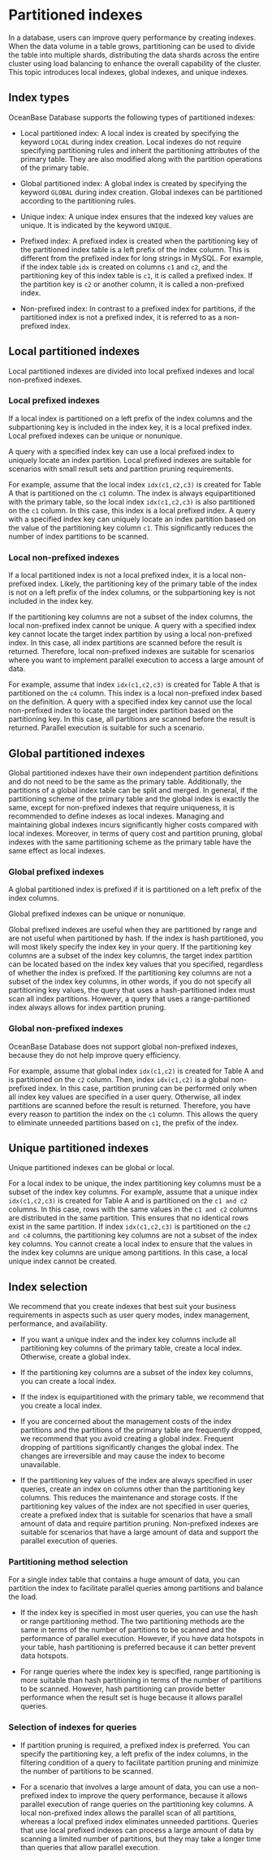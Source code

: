 # Partitioned indexes

In a database, users can improve query performance by creating indexes. When the data volume in a table grows, partitioning can be used to divide the table into multiple shards, distributing the data shards across the entire cluster using load balancing to enhance the overall capability of the cluster. This topic introduces local indexes, global indexes, and unique indexes.

## Index types

OceanBase Database supports the following types of partitioned indexes:

* Local partitioned index: A local index is created by specifying the keyword `LOCAL` during index creation. Local indexes do not require specifying partitioning rules and inherit the partitioning attributes of the primary table. They are also modified along with the partition operations of the primary table.

* Global partitioned index: A global index is created by specifying the keyword `GLOBAL` during index creation. Global indexes can be partitioned according to the partitioning rules.

* Unique index: A unique index ensures that the indexed key values are unique. It is indicated by the keyword `UNIQUE`.

* Prefixed index: A prefixed index is created when the partitioning key of the partitioned index table is a left prefix of the index column. This is different from the prefixed index for long strings in MySQL. For example, if the index table `idx` is created on columns `c1` and `c2`, and the partitioning key of this index table is `c1`, it is called a prefixed index. If the partition key is `c2` or another column, it is called a non-prefixed index.

* Non-prefixed index: In contrast to a prefixed index for partitions, if the partitioned index is not a prefixed index, it is referred to as a non-prefixed index.

## Local partitioned indexes

Local partitioned indexes are divided into local prefixed indexes and local non-prefixed indexes.

### Local prefixed indexes

If a local index is partitioned on a left prefix of the index columns and the subpartioning key is included in the index key, it is a local prefixed index. Local prefixed indexes can be unique or nonunique.

A query with a specified index key can use a local prefixed index to uniquely locate an index partition. Local prefixed indexes are suitable for scenarios with small result sets and partition pruning requirements.

For example, assume that the local index `idx(c1,c2,c3)` is created for Table A that is partitioned on the `c1` column. The index is always equipartitioned with the primary table, so the local index `idx(c1,c2,c3)` is also partitioned on the `c1` column. In this case, this index is a local prefixed index. A query with a specified index key can uniquely locate an index partition based on the value of the partitioning key column `c1`. This significantly reduces the number of index partitions to be scanned.

### Local non-prefixed indexes

If a local partitioned index is not a local prefixed index, it is a local non-prefixed index. Likely, the partitioning key of the primary table of the index is not on a left prefix of the index columns, or the subpartioning key is not included in the index key.

If the partitioning key columns are not a subset of the index columns, the local non-prefixed index cannot be unique.
A query with a specified index key cannot locate the target index partition by using a local non-prefixed index. In this case, all index partitions are scanned before the result is returned. Therefore, local non-prefixed indexes are suitable for scenarios where you want to implement parallel execution to access a large amount of data.

For example, assume that index `idx(c1,c2,c3)` is created for Table A that is partitioned on the `c4` column. This index is a local non-prefixed index based on the definition. A query with a specified index key cannot use the local non-prefixed index to locate the target index partition based on the partitioning key. In this case, all partitions are scanned before the result is returned. Parallel execution is suitable for such a scenario.

## Global partitioned indexes

Global partitioned indexes have their own independent partition definitions and do not need to be the same as the primary table. Additionally, the partitions of a global index table can be split and merged. In general, if the partitioning scheme of the primary table and the global index is exactly the same, except for non-prefixed indexes that require uniqueness, it is recommended to define indexes as local indexes. Managing and maintaining global indexes incurs significantly higher costs compared with local indexes. Moreover, in terms of query cost and partition pruning, global indexes with the same partitioning scheme as the primary table have the same effect as local indexes.

### Global prefixed indexes

A global partitioned index is prefixed if it is partitioned on a left prefix of the index columns.

Global prefixed indexes can be unique or nonunique.

Global prefixed indexes are useful when they are partitioned by range and are not useful when partitioned by hash. If the index is hash partitioned, you will most likely specify the index key in your query. If the partitioning key columns are a subset of the index key columns, the target index partition can be located based on the index key values that you specified, regardless of whether the index is prefixed. If the partitioning key columns are not a subset of the index key columns, in other words, if you do not specify all partitioning key values, the query that uses a hash-partitioned index must scan all index partitions. However, a query that uses a range-partitioned index always allows for index partition pruning.

### Global non-prefixed indexes

OceanBase Database does not support global non-prefixed indexes, because they do not help improve query efficiency.

For example, assume that global index `idx(c1,c2)` is created for Table A and is partitioned on the `c2` column. Then, index `idx(c1,c2)` is a global non-prefixed index. In this case, partition pruning can be performed only when all index key values are specified in a user query. Otherwise, all index partitions are scanned before the result is returned. Therefore, you have every reason to partition the index on the `c1` column. This allows the query to eliminate unneeded partitions based on `c1`, the prefix of the index.

## Unique partitioned indexes

Unique partitioned indexes can be global or local.

For a local index to be unique, the index partitioning key columns must be a subset of the index key columns.
For example, assume that a unique index `idx(c1,c2,c3)` is created for Table A and is partitioned on the `c1 and c2` columns. In this case, rows with the same values in the `c1 and c2` columns are distributed in the same partition. This ensures that no identical rows exist in the same partition. If index `idx(c1,c2,c3)` is partitioned on the `c2 and c4` columns, the partitioning key columns are not a subset of the index key columns. You cannot create a local index to ensure that the values in the index key columns are unique among partitions. In this case, a local unique index cannot be created.

## Index selection

We recommend that you create indexes that best suit your business requirements in aspects such as user query modes, index management, performance, and availability.

* If you want a unique index and the index key columns include all partitioning key columns of the primary table, create a local index. Otherwise, create a global index.

* If the partitioning key columns are a subset of the index key columns, you can create a local index.

* If the index is equipartitioned with the primary table, we recommend that you create a local index.

* If you are concerned about the management costs of the index partitions and the partitions of the primary table are frequently dropped, we recommend that you avoid creating a global index. Frequent dropping of partitions significantly changes the global index. The changes are irreversible and may cause the index to become unavailable.

* If the partitioning key values of the index are always specified in user queries, create an index on columns other than the partitioning key columns. This reduces the maintenance and storage costs. If the partitioning key values of the index are not specified in user queries, create a prefixed index that is suitable for scenarios that have a small amount of data and require partition pruning. Non-prefixed indexes are suitable for scenarios that have a large amount of data and support the parallel execution of queries.

### Partitioning method selection

For a single index table that contains a huge amount of data, you can partition the index to facilitate parallel queries among partitions and balance the load.

* If the index key is specified in most user queries, you can use the hash or range partitioning method. The two partitioning methods are the same in terms of the number of partitions to be scanned and the performance of parallel execution. However, if you have data hotspots in your table, hash partitioning is preferred because it can better prevent data hotspots.

* For range queries where the index key is specified, range partitioning is more suitable than hash partitioning in terms of the number of partitions to be scanned. However, hash partitioning can provide better performance when the result set is huge because it allows parallel queries.

### Selection of indexes for queries

* If partition pruning is required, a prefixed index is preferred. You can specify the partitioning key, a left prefix of the index columns, in the filtering condition of a query to facilitate partition pruning and minimize the number of partitions to be scanned.

* For a scenario that involves a large amount of data, you can use a non-prefixed index to improve the query performance, because it allows parallel execution of range queries on the partitioning key columns. A local non-prefixed index allows the parallel scan of all partitions, whereas a local prefixed index eliminates unneeded partitions. Queries that use local prefixed indexes can process a large amount of data by scanning a limited number of partitions, but they may take a longer time than queries that allow parallel execution.

